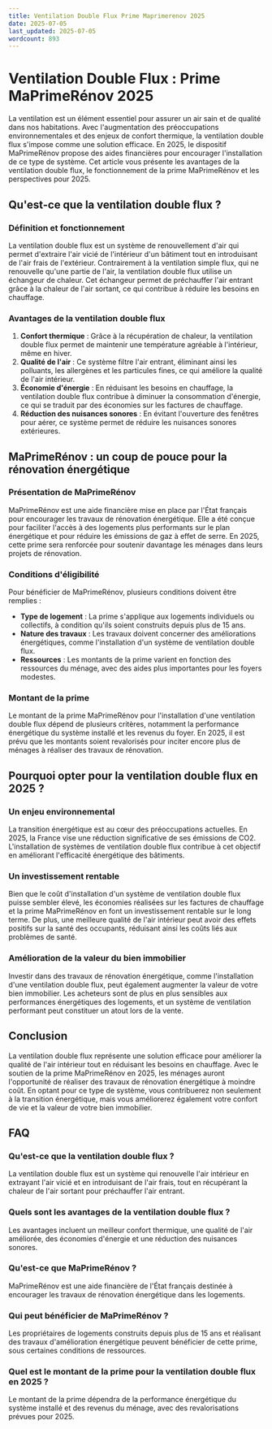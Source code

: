 ```yaml
---
title: Ventilation Double Flux Prime Maprimerenov 2025
date: 2025-07-05
last_updated: 2025-07-05
wordcount: 893
---
```


# Ventilation Double Flux : Prime MaPrimeRénov 2025

La ventilation est un élément essentiel pour assurer un air sain et de qualité dans nos habitations. Avec l'augmentation des préoccupations environnementales et des enjeux de confort thermique, la ventilation double flux s'impose comme une solution efficace. En 2025, le dispositif MaPrimeRénov propose des aides financières pour encourager l'installation de ce type de système. Cet article vous présente les avantages de la ventilation double flux, le fonctionnement de la prime MaPrimeRénov et les perspectives pour 2025.

## Qu'est-ce que la ventilation double flux ?

### Définition et fonctionnement

La ventilation double flux est un système de renouvellement d'air qui permet d'extraire l'air vicié de l'intérieur d'un bâtiment tout en introduisant de l'air frais de l'extérieur. Contrairement à la ventilation simple flux, qui ne renouvelle qu'une partie de l'air, la ventilation double flux utilise un échangeur de chaleur. Cet échangeur permet de préchauffer l'air entrant grâce à la chaleur de l'air sortant, ce qui contribue à réduire les besoins en chauffage.

### Avantages de la ventilation double flux

1. **Confort thermique** : Grâce à la récupération de chaleur, la ventilation double flux permet de maintenir une température agréable à l'intérieur, même en hiver.
2. **Qualité de l'air** : Ce système filtre l'air entrant, éliminant ainsi les polluants, les allergènes et les particules fines, ce qui améliore la qualité de l'air intérieur.
3. **Économie d'énergie** : En réduisant les besoins en chauffage, la ventilation double flux contribue à diminuer la consommation d'énergie, ce qui se traduit par des économies sur les factures de chauffage.
4. **Réduction des nuisances sonores** : En évitant l'ouverture des fenêtres pour aérer, ce système permet de réduire les nuisances sonores extérieures.

## MaPrimeRénov : un coup de pouce pour la rénovation énergétique

### Présentation de MaPrimeRénov

MaPrimeRénov est une aide financière mise en place par l'État français pour encourager les travaux de rénovation énergétique. Elle a été conçue pour faciliter l'accès à des logements plus performants sur le plan énergétique et pour réduire les émissions de gaz à effet de serre. En 2025, cette prime sera renforcée pour soutenir davantage les ménages dans leurs projets de rénovation.

### Conditions d'éligibilité

Pour bénéficier de MaPrimeRénov, plusieurs conditions doivent être remplies :

- **Type de logement** : La prime s'applique aux logements individuels ou collectifs, à condition qu'ils soient construits depuis plus de 15 ans.
- **Nature des travaux** : Les travaux doivent concerner des améliorations énergétiques, comme l'installation d'un système de ventilation double flux.
- **Ressources** : Les montants de la prime varient en fonction des ressources du ménage, avec des aides plus importantes pour les foyers modestes.

### Montant de la prime

Le montant de la prime MaPrimeRénov pour l'installation d'une ventilation double flux dépend de plusieurs critères, notamment la performance énergétique du système installé et les revenus du foyer. En 2025, il est prévu que les montants soient revalorisés pour inciter encore plus de ménages à réaliser des travaux de rénovation.

## Pourquoi opter pour la ventilation double flux en 2025 ?

### Un enjeu environnemental

La transition énergétique est au cœur des préoccupations actuelles. En 2025, la France vise une réduction significative de ses émissions de CO2. L'installation de systèmes de ventilation double flux contribue à cet objectif en améliorant l'efficacité énergétique des bâtiments.

### Un investissement rentable

Bien que le coût d'installation d'un système de ventilation double flux puisse sembler élevé, les économies réalisées sur les factures de chauffage et la prime MaPrimeRénov en font un investissement rentable sur le long terme. De plus, une meilleure qualité de l'air intérieur peut avoir des effets positifs sur la santé des occupants, réduisant ainsi les coûts liés aux problèmes de santé.

### Amélioration de la valeur du bien immobilier

Investir dans des travaux de rénovation énergétique, comme l'installation d'une ventilation double flux, peut également augmenter la valeur de votre bien immobilier. Les acheteurs sont de plus en plus sensibles aux performances énergétiques des logements, et un système de ventilation performant peut constituer un atout lors de la vente.

## Conclusion

La ventilation double flux représente une solution efficace pour améliorer la qualité de l'air intérieur tout en réduisant les besoins en chauffage. Avec le soutien de la prime MaPrimeRénov en 2025, les ménages auront l'opportunité de réaliser des travaux de rénovation énergétique à moindre coût. En optant pour ce type de système, vous contribuerez non seulement à la transition énergétique, mais vous améliorerez également votre confort de vie et la valeur de votre bien immobilier.

## FAQ

### Qu'est-ce que la ventilation double flux ?

La ventilation double flux est un système qui renouvelle l'air intérieur en extrayant l'air vicié et en introduisant de l'air frais, tout en récupérant la chaleur de l'air sortant pour préchauffer l'air entrant.

### Quels sont les avantages de la ventilation double flux ?

Les avantages incluent un meilleur confort thermique, une qualité de l'air améliorée, des économies d'énergie et une réduction des nuisances sonores.

### Qu'est-ce que MaPrimeRénov ?

MaPrimeRénov est une aide financière de l'État français destinée à encourager les travaux de rénovation énergétique dans les logements.

### Qui peut bénéficier de MaPrimeRénov ?

Les propriétaires de logements construits depuis plus de 15 ans et réalisant des travaux d'amélioration énergétique peuvent bénéficier de cette prime, sous certaines conditions de ressources.

### Quel est le montant de la prime pour la ventilation double flux en 2025 ?

Le montant de la prime dépendra de la performance énergétique du système installé et des revenus du ménage, avec des revalorisations prévues pour 2025.